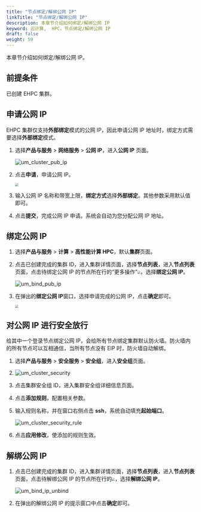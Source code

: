 ```yaml
---
title: "节点绑定/解绑公网 IP"
linkTitle: "节点绑定/解绑公网 IP"
description: 本章节介绍如何绑定/解绑公网 IP
keyword: 云计算,  HPC，节点绑定/解绑公网 IP
draft: false
weight: 50
---
```


本章节介绍如何绑定/解绑公网 IP。

## 前提条件

已创建 EHPC 集群。

## 申请公网 IP

EHPC 集群仅支持**外部绑定**模式的公网 IP，因此申请公网 IP 地址时，绑定方式需要选择**外部绑定**模式。

1. 选择**产品与服务** > **网络服务** > **公网 IP**，进入**公网 IP** 页面。

   ![um_cluster_pub_ip](../../../_images/um_cluster_pub_ip.png)

2. 点击**申请**，申请公网 IP。

   <img src="../../../_images/um_cluster_pub_ip_win.png" style="zoom:50%;" />

3. 输入公网 IP 名称和带宽上限，**绑定方式**选择**外部绑定**。其他参数采用默认值即可。

4. 点击**提交**，完成公网 IP 申请。系统会自动为您分配公网 IP 地址。

## 绑定公网 IP

1. 选择**产品与服务** > **计算** > **高性能计算 HPC**，默认**集群**页面。


2. 点击已创建完成的集群 ID，进入集群详情页面，选择**节点列表**，进入**节点列表**页面，点击待绑定公网 IP 的节点所在行的“更多操作”<img src="../../../_images/more_operation.png" style="zoom:50%;" />，选择**绑定公网 IP**。

   ![um_bind_pub_ip](../../../_images/um_bind_pub_ip.png)

3. 在弹出的**绑定公网 IP**窗口，选择申请完成的公网 IP，点击**确定**即可。

   <img src="../../../_images/um_cluster_bind_ip_win.png" style="zoom:50%;" />

## 对公网 IP 进行安全放行

给其中一个登录节点绑定公网 IP，会给所有节点绑定集群默认防火墙。防火墙内的所有节点可以互相通信，当所有节点没有 EIP 时，防火墙自动解绑。

1. 选择**产品与服务** > **安全服务** > **安全组**，进入**安全组**页面。

2. ![um_cluster_security](../../../_images/um_cluster_security.png)

3. 点击集群安全组 ID，进入集群安全组详细信息页面。

4. 点击**添加规则**，配置相关参数。

5. 输入规则名称，并在窗口右侧点击 **ssh**，系统自动填充**起始端口**。

   ![um_cluster_security_rule](../../../_images/um_cluster_security_rule.png)

6. 点击**应用修改**，使添加的规则生效。


## 解绑公网 IP

1. 点击已创建完成的集群 ID，进入集群详情页面，选择**节点列表**，进入**节点列表**页面，点击待解绑公网 IP 的节点所在行的<img src="../../../_images/more_operation.png" style="zoom:50%;" />，选择**解绑公网 IP**。

   ![um_bind_ip_unbind](../../../_images/um_bind_ip_unbind.png)

2. 在弹出的解绑公网 IP 的提示窗口中点击**确定**即可。

